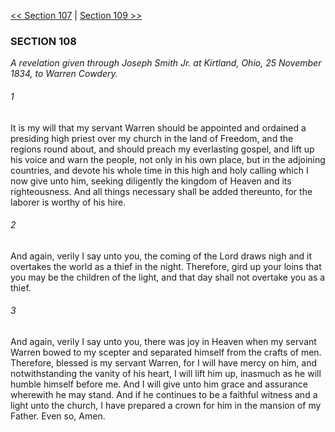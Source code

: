 [<< Section 107](Section%20107)  |  [Section 109 >>](Section%20109)

### SECTION 108

*A revelation given through Joseph Smith Jr. at Kirtland, Ohio, 25 November 1834, to Warren Cowdery.*

###### 1
It is my will that my servant Warren should be appointed and ordained a presiding high priest over my church in the land of Freedom, and the regions round about, and should preach my everlasting gospel, and lift up his voice and warn the people, not only in his own place, but in the adjoining countries, and devote his whole time in this high and holy calling which I now give unto him, seeking diligently the kingdom of Heaven and its righteousness. And all things necessary shall be added thereunto, for the laborer is worthy of his hire.

###### 2
And again, verily I say unto you, the coming of the Lord draws nigh and it overtakes the world as a thief in the night. Therefore, gird up your loins that you may be the children of the light, and that day shall not overtake you as a thief.

###### 3
And again, verily I say unto you, there was joy in Heaven when my servant Warren bowed to my scepter and separated himself from the crafts of men. Therefore, blessed is my servant Warren, for I will have mercy on him, and notwithstanding the vanity of his heart, I will lift him up, inasmuch as he will humble himself before me. And I will give unto him grace and assurance wherewith he may stand. And if he continues to be a faithful witness and a light unto the church, I have prepared a crown for him in the mansion of my Father. Even so, Amen.